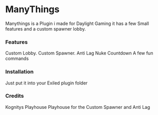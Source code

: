 # ManyThings

Manythings is a Plugin i made for Daylight Gaming it has a few Small features and a custom spawner lobby.


### Features
Custom Lobby.
Custom Spawner.
Anti Lag
Nuke Countdown
A few fun commands

### Installation
Just put it into your Exiled plugin folder


### Credits
Kognitys Playhouse Playhouse for the Custom Spawner and Anti Lag
 

